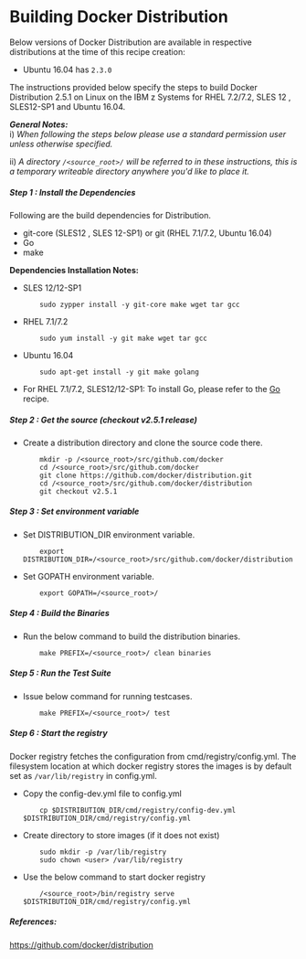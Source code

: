 <!---PACKAGE:Docker Distribution--->
<!---DISTRO:SLES 12:2.5--->
<!---DISTRO:RHEL 7.1:2.5--->
<!---DISTRO:Ubuntu 16.x:2.5--->

# Building Docker Distribution
Below versions of Docker Distribution are available in respective distributions at the time of this recipe creation:

*    Ubuntu 16.04 has `2.3.0`

The instructions provided below specify the steps to build Docker Distribution 2.5.1 on Linux on the IBM z Systems for RHEL 7.2/7.2, SLES 12 , SLES12-SP1 and Ubuntu 16.04.

_**General Notes:**_  
i) _When following the steps below please use a standard permission user unless otherwise specified._

ii) _A directory `/<source_root>/` will be referred to in these instructions, this is a temporary writeable directory anywhere you'd like to place it._

##### Step 1 : Install the Dependencies
Following are the build dependencies for Distribution. 

* git-core (SLES12 , SLES 12-SP1) or git (RHEL 7.1/7.2, Ubuntu 16.04)
* Go
* make

**Dependencies Installation Notes:**   
*	SLES 12/12-SP1
     
            sudo zypper install -y git-core make wget tar gcc

*	RHEL 7.1/7.2

            sudo yum install -y git make wget tar gcc

*	Ubuntu 16.04

            sudo apt-get install -y git make golang
            
*	For RHEL 7.1/7.2, SLES12/12-SP1: To install Go, please refer to the [Go](https://github.com/linux-on-ibm-z/docs/wiki/Building-Go-1.7) recipe.

##### Step 2 : Get the source (checkout v2.5.1 release)
*	Create a distribution directory and clone the source code there.
			
			mkdir -p /<source_root>/src/github.com/docker
			cd /<source_root>/src/github.com/docker
			git clone https://github.com/docker/distribution.git
			cd /<source_root>/src/github.com/docker/distribution
			git checkout v2.5.1
            
##### Step 3 : Set environment variable
*	Set DISTRIBUTION_DIR environment variable. 

			export DISTRIBUTION_DIR=/<source_root>/src/github.com/docker/distribution

*	Set GOPATH environment variable.

			export GOPATH=/<source_root>/
            
##### Step 4 : Build the Binaries
*	Run the below command to build the distribution binaries.

			make PREFIX=/<source_root>/ clean binaries
            
##### Step 5 : Run the Test Suite
*	Issue below command for running testcases.

            make PREFIX=/<source_root>/ test
            
##### Step 6 : Start the registry 

Docker registry fetches the configuration from cmd/registry/config.yml. 
The filesystem location at which docker registry stores the images is by default set as ```/var/lib/registry``` in config.yml.
*	Copy the config-dev.yml file to config.yml

			cp $DISTRIBUTION_DIR/cmd/registry/config-dev.yml $DISTRIBUTION_DIR/cmd/registry/config.yml

* 	Create directory to store images (if it does not exist)

			sudo mkdir -p /var/lib/registry
			sudo chown <user> /var/lib/registry
			
*	Use the below command to start docker registry

			/<source_root>/bin/registry serve $DISTRIBUTION_DIR/cmd/registry/config.yml



##### References:
https://github.com/docker/distribution